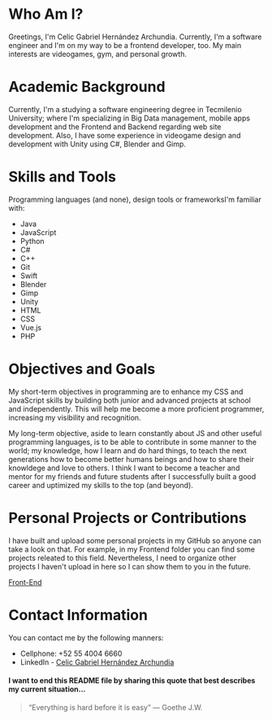 # Who Am I?
Greetings,
I'm Celic Gabriel Hernández Archundia. Currently, I'm a software engineer and I'm on my way to be a frontend developer, too. My main interests are videogames, gym, and personal growth.

# Academic Background
Currently, I'm a studying a software engineering degree in Tecmilenio University; where I'm specializing in Big Data management, mobile apps development and the Frontend and Backend regarding web site development. Also, I have some experience in videogame design and development with Unity using C#, Blender and Gimp.  

# Skills and Tools
Programming languages (and none), design tools or frameworksI'm familiar with:
- Java
- JavaScript
- Python
- C#
- C++
- Git
- Swift
- Blender
- Gimp
- Unity
- HTML
- CSS
- Vue.js
- PHP

# Objectives and Goals
My short-term objectives in programming are to enhance my CSS and JavaScript skills by building both junior and advanced projects at school and independently. This will help me become a more proficient programmer, increasing my visibility and recognition.

My long-term objective, aside to learn constantly about JS and other useful programming languages, is to be able to contribute in some manner to the world; my knowledge, how I learn and do hard things, to teach the next generations how to become better humans beings and how to share their knowldege and love to others. I think I want to become a teacher and mentor for my friends and future students after I successfully built a good career and uptimized my skills to the top (and beyond).

# Personal Projects or Contributions
I have built and upload some personal projects in my GitHub so anyone can take a look on that. For example, in my Frontend folder you can find some projects releated to this field. Nevertheless, I need to organize other projects I haven't upload in here so I can show them to you in the future.

[Front-End](https://github.com/Zotolok/Front-End)


# Contact Information
You can contact me by the following manners:
- Cellphone: +52 55 4004 6660
- LinkedIn - [Celic Gabriel Hernández Archundia](www.linkedin.com/in/celic-gabriel-hernández-archundia-63935a1b5)



#### I want to end this README file by sharing this quote that best describes my current situation...
> “Everything is hard before it is easy” ― Goethe J.W.
